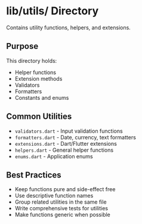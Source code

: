 # lib/utils/ Directory

Contains utility functions, helpers, and extensions.

## Purpose

This directory holds:
- Helper functions
- Extension methods
- Validators
- Formatters
- Constants and enums

## Common Utilities

- `validators.dart` - Input validation functions
- `formatters.dart` - Date, currency, text formatters
- `extensions.dart` - Dart/Flutter extensions
- `helpers.dart` - General helper functions
- `enums.dart` - Application enums

## Best Practices

- Keep functions pure and side-effect free
- Use descriptive function names
- Group related utilities in the same file
- Write comprehensive tests for utilities
- Make functions generic when possible